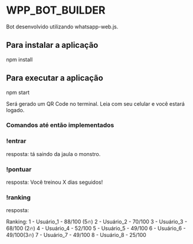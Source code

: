 # WPP_BOT_BUILDER

Bot desenvolvido utilizando whatsapp-web.js.

## Para instalar a aplicação
  npm install
  
  
## Para executar a aplicação
  npm start
  
  Será gerado um QR Code no terminal. Leia com seu celular e você estará logado.
  
  
### Comandos até então implementados
  ### !entrar <Nome>
  
  resposta:
    tá saindo da jaula o monstro.
    
    
   ### !pontuar
   
   resposta:
    Você treinou X dias seguidos!
    
   ### !ranking
   
   resposta:
    <p>
    Ranking:
      1 - Usuário_1 - 88/100 (5🔥)
      2 - Usuário_2 - 70/100
      3 - Usuário_3 - 68/100 (2🔥)
      4 - Usuário_4 - 52/100
      5 - Usuário_5 - 49/100
      6 - Usuário_6 - 49/100(3🔥)
      7 - Usuário_7 - 49/100 
      8 - Usuário_8 - 25/100
    </p>
    
  
  
